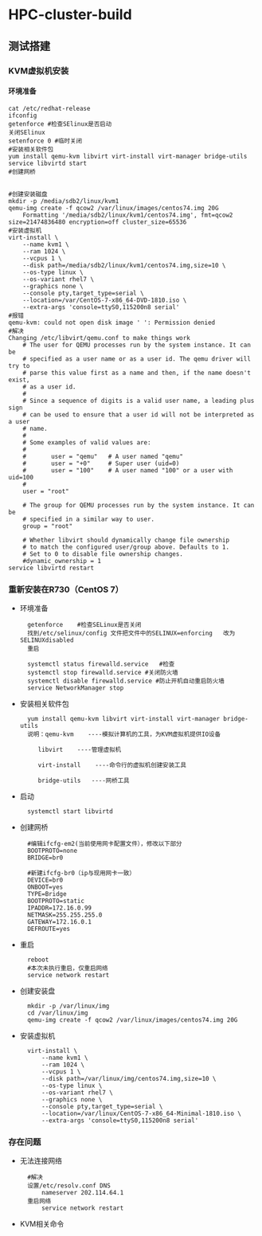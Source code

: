 # HPC-cluster-build
## 测试搭建
### KVM虚拟机安装
#### 环境准备

    cat /etc/redhat-release
    ifconfig
    getenforce #检查SElinux是否启动
    关闭SElinux
    setenforce 0 #临时关闭
    #安装相关软件包
    yum install qemu-kvm libvirt virt-install virt-manager bridge-utils
    service libvirtd start
    #创建网桥
    

    #创建安装磁盘
    mkdir -p /media/sdb2/linux/kvm1
    qemu-img create -f qcow2 /var/linux/images/centos74.img 20G
        Formatting '/media/sdb2/linux/kvm1/centos74.img', fmt=qcow2 size=21474836480 encryption=off cluster_size=65536 
    #安装虚拟机
    virt-install \
        --name kvm1 \
        --ram 1024 \
        --vcpus 1 \
        --disk path=/media/sdb2/linux/kvm1/centos74.img,size=10 \
        --os-type linux \
        --os-variant rhel7 \
        --graphics none \
        --console pty,target_type=serial \
        --location=/var/CentOS-7-x86_64-DVD-1810.iso \
        --extra-args 'console=ttyS0,115200n8 serial'
    #报错
    qemu-kvm: could not open disk image ' ': Permission denied
    #解决
    Changing /etc/libvirt/qemu.conf to make things work
        # The user for QEMU processes run by the system instance. It can be
        # specified as a user name or as a user id. The qemu driver will try to
        # parse this value first as a name and then, if the name doesn't exist,
        # as a user id.
        #
        # Since a sequence of digits is a valid user name, a leading plus sign
        # can be used to ensure that a user id will not be interpreted as a user
        # name.
        #
        # Some examples of valid values are:
        #
        #       user = "qemu"   # A user named "qemu"
        #       user = "+0"     # Super user (uid=0)
        #       user = "100"    # A user named "100" or a user with uid=100
        #
        user = "root"

        # The group for QEMU processes run by the system instance. It can be
        # specified in a similar way to user.
        group = "root"

        # Whether libvirt should dynamically change file ownership  
        # to match the configured user/group above. Defaults to 1.
        # Set to 0 to disable file ownership changes.
        #dynamic_ownership = 1
    service libvirtd restart
 
### 重新安装在R730（CentOS 7）

* 环境准备

        getenforce    #检查SELinux是否关闭
        找到/etc/selinux/config 文件把文件中的SELINUX=enforcing   改为SELINUXdisabled
        重启
        
        systemctl status firewalld.service   #检查
        systemctl stop firewalld.service #关闭防火墙
        systemctl disable firewalld.service #防止开机自动重启防火墙
        service NetworkManager stop 
* 安装相关软件包

        yum install qemu-kvm libvirt virt-install virt-manager bridge-utils
        说明：qemu-kvm    ----模拟计算机的工具，为KVM虚拟机提供IO设备

           libvirt    ----管理虚拟机

           virt-install    ----命令行的虚拟机创建安装工具

           bridge-utils   ----网桥工具
* 启动

        systemctl start libvirtd
* 创建网桥

        #编辑ifcfg-em2(当前使用网卡配置文件），修改以下部分
        BOOTPROTO=none
        BRIDGE=br0
        
        #新建ifcfg-br0（ip与现用网卡一致）
        DEVICE=br0
        ONBOOT=yes
        TYPE=Bridge
        BOOTPROTO=static
        IPADDR=172.16.0.99
        NETMASK=255.255.255.0
        GATEWAY=172.16.0.1
        DEFROUTE=yes

* 重启

        reboot
        #本次未执行重启，仅重启网络
        service network restart
* 创建安装盘

        mkdir -p /var/linux/img
        cd /var/linux/img
        qemu-img create -f qcow2 /var/linux/images/centos74.img 20G
* 安装虚拟机

        virt-install \
            --name kvm1 \
            --ram 1024 \
            --vcpus 1 \
            --disk path=/var/linux/img/centos74.img,size=10 \
            --os-type linux \
            --os-variant rhel7 \
            --graphics none \
            --console pty,target_type=serial \
            --location=/var/linux/CentOS-7-x86_64-Minimal-1810.iso \
            --extra-args 'console=ttyS0,115200n8 serial'
### 存在问题

* 无法连接网络

        #解决
        设置/etc/resolv.conf DNS
            nameserver 202.114.64.1
        重启网络
            service network restart


* KVM相关命令


